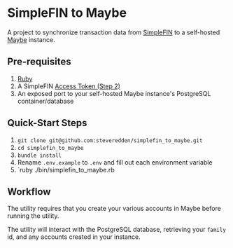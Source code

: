 # SimpleFIN to Maybe

A project to synchronize transaction data from [SimpleFIN](https://beta-bridge.simplefin.org/) to a self-hosted [Maybe](https://github.com/maybe-finance/maybe) instance.

## Pre-requisites

1. [Ruby](https://www.ruby-lang.org/en/downloads/)
1. A SimpleFIN [Access Token (Step 2)](https://beta-bridge.simplefin.org/info/developers)
1. An exposed port to your self-hosted Maybe instance's PostgreSQL container/database

## Quick-Start Steps

1. `git clone git@github.com:steveredden/simplefin_to_maybe.git`
1. `cd simplefin_to_maybe`
1. `bundle install`
1. Rename `.env.example` to `.env` and fill out each environment variable
1. `ruby ./bin/simplefin_to_maybe.rb

## Workflow

The utility requires that you create your various accounts in Maybe before running the utility.

The utility will interact with the PostgreSQL database, retrieving your `family` id, and any accounts created in your instance.

